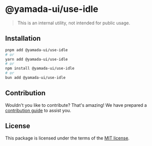 # @yamada-ui/use-idle

> This is an internal utility, not intended for public usage.

## Installation

```sh
pnpm add @yamada-ui/use-idle
# or
yarn add @yamada-ui/use-idle
# or
npm install @yamada-ui/use-idle
# or
bun add @yamada-ui/use-idle
```

## Contribution

Wouldn't you like to contribute? That's amazing! We have prepared a [contribution guide](https://github.com/yamada-ui/yamada-ui/blob/main/CONTRIBUTING.md) to assist you.

## License

This package is licensed under the terms of the
[MIT license](https://github.com/yamada-ui/yamada-ui/blob/main/LICENSE).
